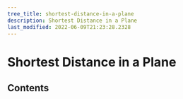 ```yaml
---
tree_title: shortest-distance-in-a-plane
description: Shortest Distance in a Plane
last_modified: 2022-06-09T21:23:28.2328
---
```


# Shortest Distance in a Plane

## Contents
